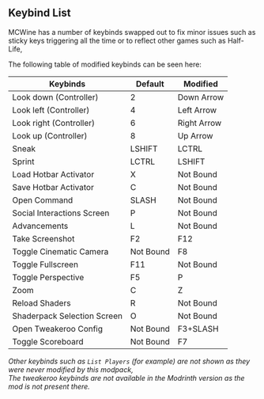 ## Keybind List

MCWine has a number of keybinds swapped out to fix minor issues such as sticky keys triggering all the time or to reflect other games such as Half-Life,

The following table of modified keybinds can be seen here:

| Keybinds                    | Default   | Modified    |
|-----------------------------|-----------|-------------|
| Look down (Controller)      | 2         | Down Arrow  |
| Look left (Controller)      | 4         | Left Arrow  |
| Look right (Controller)     | 6         | Right Arrow |
| Look up (Controller)        | 8         | Up Arrow    |
| Sneak                       | LSHIFT    | LCTRL       |
| Sprint                      | LCTRL     | LSHIFT      |
| Load Hotbar Activator       | X         | Not Bound   |
| Save Hotbar Activator       | C         | Not Bound   |
| Open Command                | SLASH     | Not Bound   |
| Social Interactions Screen  | P         | Not Bound   |
| Advancements                | L         | Not Bound   |
| Take Screenshot             | F2        | F12         |
| Toggle Cinematic Camera     | Not Bound | F8          |
| Toggle Fullscreen           | F11       | Not Bound   |
| Toggle Perspective          | F5        | P           |
| Zoom                        | C         | Z           |
| Reload Shaders              | R         | Not Bound   |
| Shaderpack Selection Screen | O         | Not Bound   |
| Open Tweakeroo Config       | Not Bound | F3+SLASH    |
| Toggle Scoreboard           | Not Bound | F7          |

*Other keybinds such as `List Players` (for example) are not shown as they were never modified by this modpack,\
The tweakeroo keybinds are not available in the Modrinth version as the mod is not present there.*
